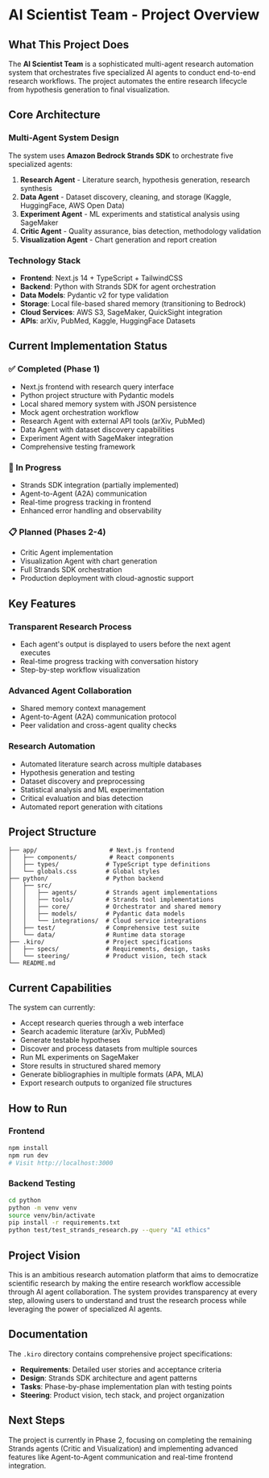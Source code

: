 # AI Scientist Team - Project Overview

## What This Project Does

The **AI Scientist Team** is a sophisticated multi-agent research automation system that orchestrates five specialized AI agents to conduct end-to-end research workflows. The project automates the entire research lifecycle from hypothesis generation to final visualization.

## Core Architecture

### Multi-Agent System Design
The system uses **Amazon Bedrock Strands SDK** to orchestrate five specialized agents:

1. **Research Agent** - Literature search, hypothesis generation, research synthesis
2. **Data Agent** - Dataset discovery, cleaning, and storage (Kaggle, HuggingFace, AWS Open Data)
3. **Experiment Agent** - ML experiments and statistical analysis using SageMaker
4. **Critic Agent** - Quality assurance, bias detection, methodology validation
5. **Visualization Agent** - Chart generation and report creation

### Technology Stack
- **Frontend**: Next.js 14 + TypeScript + TailwindCSS
- **Backend**: Python with Strands SDK for agent orchestration
- **Data Models**: Pydantic v2 for type validation
- **Storage**: Local file-based shared memory (transitioning to Bedrock)
- **Cloud Services**: AWS S3, SageMaker, QuickSight integration
- **APIs**: arXiv, PubMed, Kaggle, HuggingFace Datasets

## Current Implementation Status

### ✅ Completed (Phase 1)
- Next.js frontend with research query interface
- Python project structure with Pydantic models
- Local shared memory system with JSON persistence
- Mock agent orchestration workflow
- Research Agent with external API tools (arXiv, PubMed)
- Data Agent with dataset discovery capabilities
- Experiment Agent with SageMaker integration
- Comprehensive testing framework

### 🔄 In Progress
- Strands SDK integration (partially implemented)
- Agent-to-Agent (A2A) communication
- Real-time progress tracking in frontend
- Enhanced error handling and observability

### 📋 Planned (Phases 2-4)
- Critic Agent implementation
- Visualization Agent with chart generation
- Full Strands SDK orchestration
- Production deployment with cloud-agnostic support

## Key Features

### Transparent Research Process
- Each agent's output is displayed to users before the next agent executes
- Real-time progress tracking with conversation history
- Step-by-step workflow visualization

### Advanced Agent Collaboration
- Shared memory context management
- Agent-to-Agent (A2A) communication protocol
- Peer validation and cross-agent quality checks

### Research Automation
- Automated literature search across multiple databases
- Hypothesis generation and testing
- Dataset discovery and preprocessing
- Statistical analysis and ML experimentation
- Critical evaluation and bias detection
- Automated report generation with citations

## Project Structure

```
├── app/                    # Next.js frontend
│   ├── components/         # React components
│   ├── types/             # TypeScript type definitions
│   └── globals.css        # Global styles
├── python/                # Python backend
│   ├── src/
│   │   ├── agents/        # Strands agent implementations
│   │   ├── tools/         # Strands tool implementations
│   │   ├── core/          # Orchestrator and shared memory
│   │   ├── models/        # Pydantic data models
│   │   └── integrations/  # Cloud service integrations
│   ├── test/              # Comprehensive test suite
│   └── data/              # Runtime data storage
├── .kiro/                 # Project specifications
│   ├── specs/             # Requirements, design, tasks
│   └── steering/          # Product vision, tech stack
└── README.md
```

## Current Capabilities

The system can currently:
- Accept research queries through a web interface
- Search academic literature (arXiv, PubMed)
- Generate testable hypotheses
- Discover and process datasets from multiple sources
- Run ML experiments on SageMaker
- Store results in structured shared memory
- Generate bibliographies in multiple formats (APA, MLA)
- Export research outputs to organized file structures

## How to Run

### Frontend
```bash
npm install
npm run dev
# Visit http://localhost:3000
```

### Backend Testing
```bash
cd python
python -m venv venv
source venv/bin/activate
pip install -r requirements.txt
python test/test_strands_research.py --query "AI ethics"
```

## Project Vision

This is an ambitious research automation platform that aims to democratize scientific research by making the entire research workflow accessible through AI agent collaboration. The system provides transparency at every step, allowing users to understand and trust the research process while leveraging the power of specialized AI agents.

## Documentation

The `.kiro` directory contains comprehensive project specifications:
- **Requirements**: Detailed user stories and acceptance criteria
- **Design**: Strands SDK architecture and agent patterns  
- **Tasks**: Phase-by-phase implementation plan with testing points
- **Steering**: Product vision, tech stack, and project organization

## Next Steps

The project is currently in Phase 2, focusing on completing the remaining Strands agents (Critic and Visualization) and implementing advanced features like Agent-to-Agent communication and real-time frontend integration.
